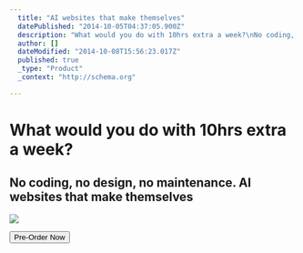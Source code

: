 ```yaml
---
  title: "AI websites that make themselves"
  datePublished: "2014-10-05T04:37:05.900Z"
  description: "What would you do with 10hrs extra a week?\nNo coding, no design, no maintenance. AI websites that make themselves\n\nPre-Order Now"
  author: []
  dateModified: "2014-10-08T15:56:23.017Z"
  published: true
  _type: "Product"
  _context: "http://schema.org"

---
```

# What would you do with 10hrs extra a week?

## No coding, no design, no maintenance. AI websites that make themselves
![](https://s3-us-west-2.amazonaws.com/cdn.thegrid.io/assets/images/mountain.jpg)

<button data-uuid="f6a4bd8d-55ec-4c3a-9ccd-9c5f3df80802" data-role="cta" data-verb="purchase" data-sum="9600" style="">Pre-Order Now</button>